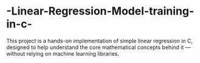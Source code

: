 # -Linear-Regression-Model-training-in-c-
This project is a hands-on implementation of simple linear regression in C, designed to help understand the core mathematical concepts behind it — without relying on machine learning libraries.
